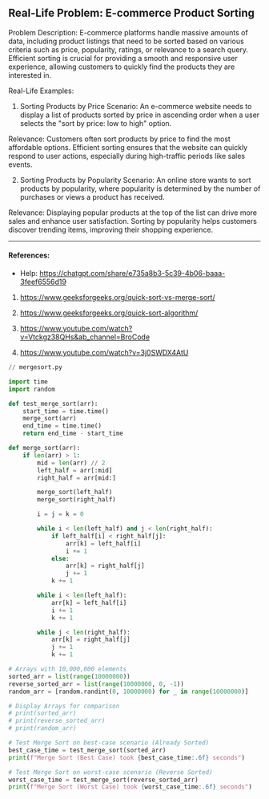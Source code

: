 ## Real-Life Problem: E-commerce Product Sorting
Problem Description:
E-commerce platforms handle massive amounts of data, including product listings that need to be sorted based on various criteria such as price, popularity, ratings, or relevance to a search query. Efficient sorting is crucial for providing a smooth and responsive user experience, allowing customers to quickly find the products they are interested in.

Real-Life Examples:
1. Sorting Products by Price
Scenario:
An e-commerce website needs to display a list of products sorted by price in ascending order when a user selects the "sort by price: low to high" option.

Relevance:
Customers often sort products by price to find the most affordable options. Efficient sorting ensures that the website can quickly respond to user actions, especially during high-traffic periods like sales events.

2. Sorting Products by Popularity
Scenario:
An online store wants to sort products by popularity, where popularity is determined by the number of purchases or views a product has received.

Relevance:
Displaying popular products at the top of the list can drive more sales and enhance user satisfaction. Sorting by popularity helps customers discover trending items, improving their shopping experience.

<hr>

#### References:
- Help: https://chatgpt.com/share/e735a8b3-5c39-4b06-baaa-3feef6556d19

1. https://www.geeksforgeeks.org/quick-sort-vs-merge-sort/
2. https://www.geeksforgeeks.org/quick-sort-algorithm/

1. https://www.youtube.com/watch?v=Vtckgz38QHs&ab_channel=BroCode
2. https://www.youtube.com/watch?v=3j0SWDX4AtU


```python
// mergesort.py

import time
import random

def test_merge_sort(arr):
    start_time = time.time()
    merge_sort(arr)
    end_time = time.time()
    return end_time - start_time

def merge_sort(arr):
    if len(arr) > 1:
        mid = len(arr) // 2
        left_half = arr[:mid]
        right_half = arr[mid:]

        merge_sort(left_half)
        merge_sort(right_half)

        i = j = k = 0

        while i < len(left_half) and j < len(right_half):
            if left_half[i] < right_half[j]:
                arr[k] = left_half[i]
                i += 1
            else:
                arr[k] = right_half[j]
                j += 1
            k += 1

        while i < len(left_half):
            arr[k] = left_half[i]
            i += 1
            k += 1

        while j < len(right_half):
            arr[k] = right_half[j]
            j += 1
            k += 1

# Arrays with 10,000,000 elements
sorted_arr = list(range(10000000))
reverse_sorted_arr = list(range(10000000, 0, -1))
random_arr = [random.randint(0, 10000000) for _ in range(10000000)]

# Display Arrays for comparison
# print(sorted_arr)
# print(reverse_sorted_arr)
# print(random_arr)

# Test Merge Sort on best-case scenario (Already Sorted)
best_case_time = test_merge_sort(sorted_arr)
print(f"Merge Sort (Best Case) took {best_case_time:.6f} seconds")

# Test Merge Sort on worst-case scenario (Reverse Sorted)
worst_case_time = test_merge_sort(reverse_sorted_arr)
print(f"Merge Sort (Worst Case) took {worst_case_time:.6f} seconds")
```
